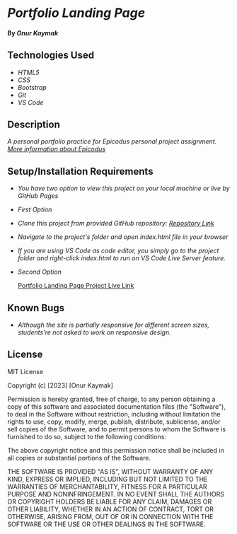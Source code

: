 # _Portfolio Landing Page_

#### By _**Onur Kaymak**_

## Technologies Used

- _HTML5_
- _CSS_
- _Bootstrap_
- _Git_
- _VS Code_

## Description

_A personal portfolio practice for Epicodus personal project assignment. [More information about Epicodus](https://www.epicodus.com)_

## Setup/Installation Requirements

- _You have two option to view this project on your local machine or live by GitHub Pages_

- _First Option_

- _Clone this project from provided GitHub repository: [Repository Link](https://github.com/onurkaymak/PortfolioLandingPage)_
- _Navigate to the project's folder and open index.html file in your browser_
- _If you are using VS Code as code editor, you simply go to the project folder and right-click index.html to run on VS Code Live Server feature._

- _Second Option_

  [Portfolio Landing Page Project Live Link](https://onurkaymak.github.io/PortfolioLandingPage)

## Known Bugs

- _Although the site is partially responsive for different screen sizes, students're not asked to work on responsive design._

## License

MIT License

Copyright (c) [2023] [Onur Kaymak]

Permission is hereby granted, free of charge, to any person obtaining a copy
of this software and associated documentation files (the "Software"), to deal
in the Software without restriction, including without limitation the rights
to use, copy, modify, merge, publish, distribute, sublicense, and/or sell
copies of the Software, and to permit persons to whom the Software is
furnished to do so, subject to the following conditions:

The above copyright notice and this permission notice shall be included in all
copies or substantial portions of the Software.

THE SOFTWARE IS PROVIDED "AS IS", WITHOUT WARRANTY OF ANY KIND, EXPRESS OR
IMPLIED, INCLUDING BUT NOT LIMITED TO THE WARRANTIES OF MERCHANTABILITY,
FITNESS FOR A PARTICULAR PURPOSE AND NONINFRINGEMENT. IN NO EVENT SHALL THE
AUTHORS OR COPYRIGHT HOLDERS BE LIABLE FOR ANY CLAIM, DAMAGES OR OTHER
LIABILITY, WHETHER IN AN ACTION OF CONTRACT, TORT OR OTHERWISE, ARISING FROM,
OUT OF OR IN CONNECTION WITH THE SOFTWARE OR THE USE OR OTHER DEALINGS IN THE
SOFTWARE.
